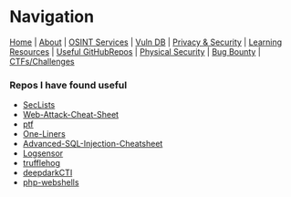# Navigation
[Home](index.md) | [About](about.md) | [OSINT Services](osint-services.md) | [Vuln DB](vuln-db.md) | [Privacy & Security](privacy-security.md) |
[Learning Resources](learning-resources.md) | [Useful GitHubRepos](useful-github-repos.md) | [Physical Security](physical-security.md) |
[Bug Bounty](bug-bounty.md) | [CTFs/Challenges](ctfs-challenges.md)

### Repos I have found useful
* [SecLists](https://github.com/danielmiessler/SecLists)
* [Web-Attack-Cheat-Sheet](https://github.com/riramar/Web-Attack-Cheat-Sheet)
* [ptf](https://github.com/trustedsec/ptf)
* [One-Liners](https://github.com/0xPugazh/One-Liners)
* [Advanced-SQL-Injection-Cheatsheet](https://github.com/kleiton0x00/Advanced-SQL-Injection-Cheatsheet/blob/main/Error%20Based%20SQLi/README.md)
* [Logsensor](https://github.com/Mr-Robert0/Logsensor)
* [trufflehog](https://github.com/trufflesecurity/trufflehog)
* [deepdarkCTI](https://github.com/fastfire/deepdarkCTI)
* [php-webshells](https://github.com/JohnTroony/php-webshells)
